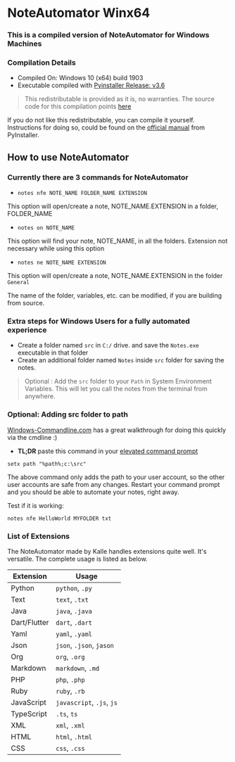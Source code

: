 # NoteAutomator Winx64

### This is a compiled version of NoteAutomator for Windows Machines

### Compilation Details

- Compiled On: Windows 10 (x64) build 1903
- Executable compiled with [Pyinstaller Release: v3.6](https://github.com/pyinstaller/pyinstaller/releases/tag/v3.6)

> This redistributable is provided as it is, no warranties. The source code for this compilation points [here](https://github.com/KalleHallden/NoteAutomator/branches/all) 


If you do not like this redistributable, you can compile it yourself. Instructions for doing so, could be found on the [official manual](https://pythonhosted.org/PyInstaller/usage.html) from PyInstaller.


## How to use NoteAutomator

### Currently there are 3 commands for NoteAutomator

- `notes nfe NOTE_NAME FOLDER_NAME EXTENSION`

This option will open/create a note, NOTE_NAME.EXTENSION in a folder, FOLDER_NAME

- `notes on NOTE_NAME`

This option will find your note, NOTE_NAME, in all the folders. Extension not necessary while using this option

- `notes ne NOTE_NAME EXTENSION`

This option will open/create a note, NOTE_NAME.EXTENSION in the folder `General`

The name of the folder, variables, etc. can be modified, if you are building from source.



### Extra steps for Windows Users for a fully automated experience

- Create a folder named `src` in `C:/` drive. and save the `Notes.exe` executable in that folder
- Create an additional folder named `Notes` inside `src` folder for saving the notes.
 
> Optional : Add the `src` folder to your `Path` in System Environment Variables. This will let you call the notes from the terminal from anywhere.

### Optional: Adding src folder to path

[Windows-Commandline.com](https://www.windows-commandline.com/set-path-command-line/) has a great walkthrough for doing this quickly via the cmdline :)

- **TL;DR** paste this command in your [elevated command prompt](https://www.google.com/search?q=elevated+command+prompt&oq=elevated+command+prompt)

`setx path "%path%;c:\src"`

The above command only adds the path to your user account, so the other user accounts are safe from any changes.
Restart your command prompt and you should be able to automate your notes, right away.

Test if it is working:

`notes nfe HelloWorld MYFOLDER txt`


### List of Extensions

The NoteAutomator made by Kalle handles extensions quite well. It's versatile.
The complete usage is listed as below.


| __Extension__ | __Usage__ |
|-------------|-----------|
| Python      | `python`, `.py` |
| Text        | `text`, `.txt` |
| Java        |   `java`, `.java`|
| Dart/Flutter  |   `dart`, `.dart` |
| Yaml      | `yaml`, `.yaml` |
| Json      |   `json`, `.json`, `jason`    |
| Org       | `org`, `.org` |
| Markdown  | `markdown`, `.md` |
| PHP   |   `php`, `.php`   |
| Ruby   |   `ruby`, `.rb`   |
| JavaScript   |   `javascript`, `.js`, `js`   |
| TypeScript   |   `.ts`, `ts`   |
| XML   |   `xml`, `.xml`   |
| HTML   |   `html`, `.html`   |
| CSS   |   `css`, `.css`   |
